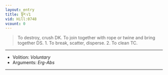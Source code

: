 ```yaml
---
layout: entry
title: སྟོར་√1
vid: Hill:0748
vcount: 0
---
```

> To destroy, crush DK\. To join together with rope or twine and bring together DS\. 1\. To break, scatter, disperse\. 2\. To clean TC\.

---
* Volition: _Voluntary_
* Arguments: _Erg-Abs_

---

